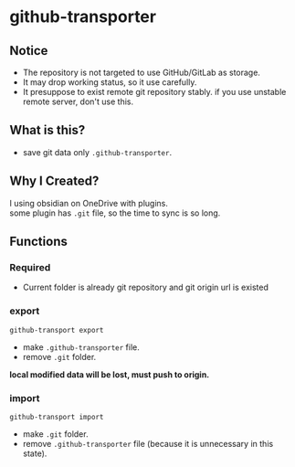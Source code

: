 # github-transporter

## Notice
- The repository is not targeted to use GitHub/GitLab as storage.  
- It may drop working status, so it use carefully.
- It presuppose to exist remote git repository stably. if you use unstable remote server, don't use this.

## What is this?
- save git data only `.github-transporter`.

## Why I Created?
I using obsidian on OneDrive with plugins.  
some plugin has `.git` file, so the time to sync is so long.

## Functions
### Required
- Current folder is already git repository and git origin url is existed

### export
```
github-transport export
```
- make `.github-transporter` file.  
- remove `.git` folder.  

**local modified data will be lost, must push to origin.**

### import
```
github-transport import
```
- make `.git` folder.
- remove `.github-transporter` file (because it is unnecessary in this state).

